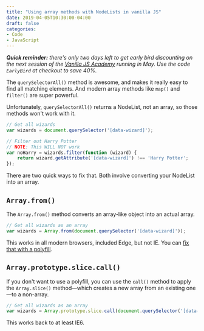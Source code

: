 ```yaml
---
title: "Using array methods with NodeLists in vanilla JS"
date: 2019-04-05T10:30:00-04:00
draft: false
categories:
- Code
- JavaScript
---
```


*__Quick reminder:__ there's only two days left to get early bird discounting on the next session of the [Vanilla JS Academy](https://vanillajsacademy.com) running in May. Use the code `EarlyBird` at checkout to save 40%.*

The `querySelectorAll()` method is awesome, and makes it really easy to find all matching elements. And modern array methods like `map()` and `filter()` are super powerful.

Unfortunately, `querySelectorAll()` returns a NodeList, not an array, so those methods won't work with it.

```js
// Get all wizards
var wizards = document.querySelector('[data-wizard]');

// Filter out Harry Potter
// NOTE: This WILL NOT work
var noHarry = wizards.filter(function (wizard) {
	return wizard.getAttribute('[data-wizard]') !== 'Harry Potter';
});
```

There are two quick ways to fix that. Both involve converting your NodeList into an array.

## `Array.from()`

The `Array.from()` method converts an array-like object into an actual array.

```js
// Get all wizards as an array
var wizards = Array.from(document.querySelector('[data-wizard]'));
```

This works in all modern browsers, included Edge, but not IE. You can [fix that with a polyfill](https://vanillajstoolkit.com/polyfills/arrayfrom/).

## `Array.prototype.slice.call()`

If you don't want to use a polyfill, you can use the `call()` method to apply the `Array.slice()` method&mdash;which creates a new array from an existing one&mdash;to a non-array.

```js
// Get all wizards as an array
var wizards = Array.prototype.slice.call(document.querySelector('[data-wizard]'));
```

This works back to at least IE6.